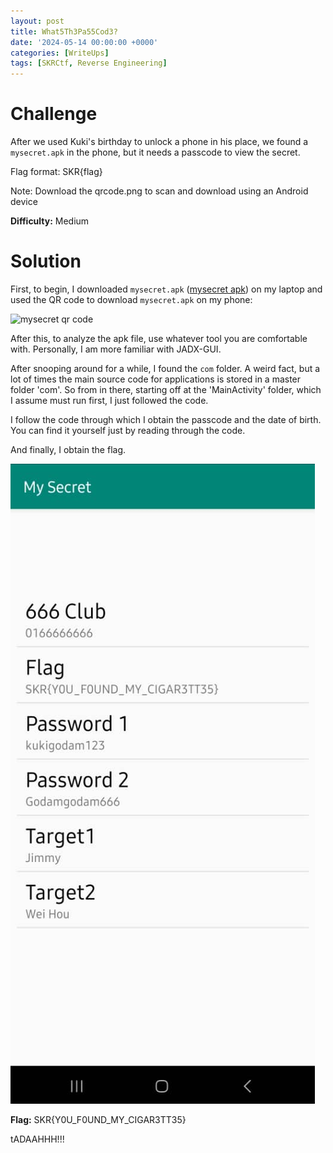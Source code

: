 ```yaml
---
layout: post
title: What5Th3Pa55Cod3?
date: '2024-05-14 00:00:00 +0000'
categories: [WriteUps]
tags: [SKRCtf, Reverse Engineering]  
---
```


# Challenge 

After we used Kuki's birthday to unlock a phone in his place, we found a `mysecret.apk` in the phone, but it needs a passcode to view the secret.

Flag format: SKR{flag}

Note: Download the qrcode.png to scan and download using an Android device

**Difficulty:** Medium

# Solution

First, to begin, I downloaded `mysecret.apk` ([mysecret apk](/assets/img/What5Th3Pa55Cod3/mysecret.apk)) on my laptop and used the QR code to download `mysecret.apk`  on my phone:

![mysecret qr code](https://skrctf.me/files/e3e75d860ef017739becf0793f3a757c/qrcode.png)

After this, to analyze the apk file, use whatever tool you are comfortable with. Personally, I am more familiar with JADX-GUI.

After snooping around for a while, I found the `com` folder. A weird fact, but a lot of times the main source code for applications is stored in a master folder 'com'. So from in there, starting off at the 'MainActivity' folder, which I assume must run first, I just followed the code.

I follow the code through which I obtain the passcode and the date of birth. You can find it yourself just by reading through the code.

And finally, I obtain the flag.

![flag](/assets/img/What5Th3Pa55Cod3/flag.jpg)

**Flag:** SKR{Y0U_F0UND_MY_CIGAR3TT35}

tADAAHHH!!!